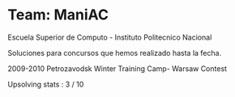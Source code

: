 # Team: ManiAC

Escuela Superior de Computo - Instituto Politecnico Nacional

Soluciones para concursos que hemos realizado hasta la fecha.

2009-2010 Petrozavodsk Winter Training Camp- Warsaw Contest

Upsolving stats : 3 / 10
